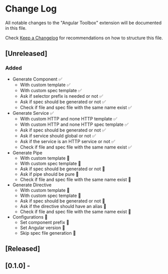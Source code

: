 # Change Log

All notable changes to the "Angular Toolbox" extension will be documented in this file.

Check [Keep a Changelog](http://keepachangelog.com/) for recommendations on how to structure this file.

## [Unreleased]

### Added

- Generate Component ✅
  - With custom template ✅
  - With custom spec template ✅
  - Ask if selector prefix is needed or not ✅
  - Ask if spec should be generated or not ✅
  - Check if file and spec file with the same name exist ✅
- Generate Service ✅
  - With custom HTTP and none HTTP template ✅
  - With custom HTTP and none HTTP spec template ✅
  - Ask if spec should be generated or not ✅
  - Ask if service should global or not ✅
  - Ask if the service is an HTTP service or not ✅
  - Check if file and spec file with the same name exist ✅
- Generate Pipe
  - With custom template 🔄
  - With custom spec template 🔄
  - Ask if spec should be generated or not 🔄
  - Ask if pipe should be pure 🔄
  - Check if file and spec file with the same name exist 🔄
- Generate Directive
  - With custom template 🔄
  - With custom spec template 🔄
  - Ask if spec should be generated or not 🔄
  - Ask if the directive should have an alias 🔄
  - Check if file and spec file with the same name exist 🔄
- Configurations 🔄
  - Set component prefix 🔄
  - Set Angular version 🔄
  - Skip spec file generation 🔄

## [Released]

## [0.1.0] -
